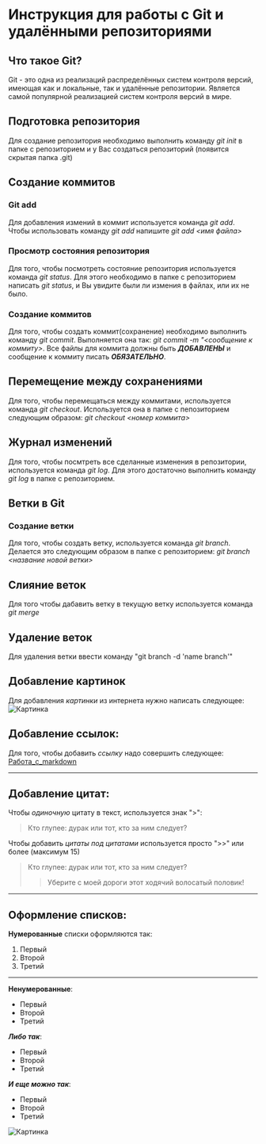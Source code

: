 # Инструкция для работы с Git и удалёнными репозиториями

## Что такое Git?
Git - это одна из реализаций распределённых систем контроля версий, имеющая как и локальные, так и удалённые репозитории. Является самой популярной реализацией систем контроля версий в мире.
## Подготовка репозитория
Для создание репозитория необходимо выполнить команду *git init*  в папке с репозиторием и у Вас создаться репозиторий (появится скрытая папка .git)

## Создание коммитов

### Git add
Для добавления измений в коммит используется команда *git add*. Чтобы использовать команду *git add* напишите *git add <имя файла>*

### Просмотр состояния репозитория
Для того, чтобы посмотреть состояние репозитория используется команда *git status*. Для этого необходимо в папке с репозиторием написать *git status*, и Вы увидите были ли измения в файлах, или их не было.

### Создание коммитов
Для того, чтобы создать коммит(сохранение) необходимо выполнить команду *git commit*. Выполняется она так: *git commit -m "<сообщение к коммиту>*. Все файлы для коммита должны быть ***ДОБАВЛЕНЫ*** и сообщение к коммиту писать ***ОБЯЗАТЕЛЬНО***.

## Перемещение между сохранениями
Для того, чтобы перемещаться между коммитами, используется команда *git checkout*. Используется она в папке с пепозиторием следующим образом: *git checkout <номер коммита>*

## Журнал изменений
Для того, чтобы посмтреть все сделанные изменения в репозитории, используется команда *git log*. Для этого достаточно выполнить команду *git log* в папке с репозиторием.

## Ветки в Git

### Создание ветки

Для того, чтобы создать ветку, используется команда *git branch*. Делается это следующим образом в папке с репозиторием: *git branch <название новой ветки>*

## Слияние веток

Для того чтобы дабавить ветку в текущую ветку используется команда *git merge <name branch>*

## Удаление веток
Для удаления ветки ввести команду "git branch -d 'name branch'"

## Добавление картинок
Для добавления *картинки* из интернета нужно написать следующее:  ![Картинка](https://bipbap.ru/wp-content/uploads/2021/11/1619541010_52-oir_mobi-p-nyashnie-kotiki-zhivotnie-krasivo-foto-57-730x856.jpg)

## Добавление ссылок:
Для того, чтобы добавить *ссылку* надо совершить следующее: [Работа_с_markdown](https://help.vivaldi.com/ru/services-ru/forum-ru/markdown-formatting/#:~:text=Markdown%20%E2%80%94%20%D1%8D%D1%82%D0%BE%20%D0%BF%D1%80%D0%BE%D1%81%D1%82%D0%BE%D0%B9%20%D1%8F%D0%B7%D1%8B%D0%BA%20%D1%80%D0%B0%D0%B7%D0%BC%D0%B5%D1%82%D0%BA%D0%B8,%D0%B8%20%D0%B4%D0%BE%D1%81%D1%82%D1%83%D0%BF%D0%BD%D1%8B%D0%B5%20%D0%BD%D0%B0%20%D0%B2%D1%81%D0%B5%D1%85%20%D0%BA%D0%BB%D0%B0%D0%B2%D0%B8%D0%B0%D1%82%D1%83%D1%80%D0%B0%D1%85.)

---

## Добавление цитат:
Чтобы *одиночную* цитату в текст, используется знак ">": 
>Кто глупее: дурак или тот, кто за ним следует?

Чтобы добавить *цитаты под цитатами* используется просто ">>" или более (максимум 15)
>Кто глупее: дурак или тот, кто за ним следует?
>>Уберите с моей дороги этот ходячий волосатый половик!

---

## Оформление списков:
**Нумерованные** списки оформляются так:
1. Первый
2. Второй
3. Третий

***

**Ненумерованные**:
* Первый
* Второй
* Третий

***Либо так***:

- Первый
- Второй
- Третий

***И еще можно так***:
+ Первый
+ Второй
+ Третий



![Картинка](https://i.playground.ru/p/CpiY1nt8s_z-TBV6WZhniQ.jpeg)
